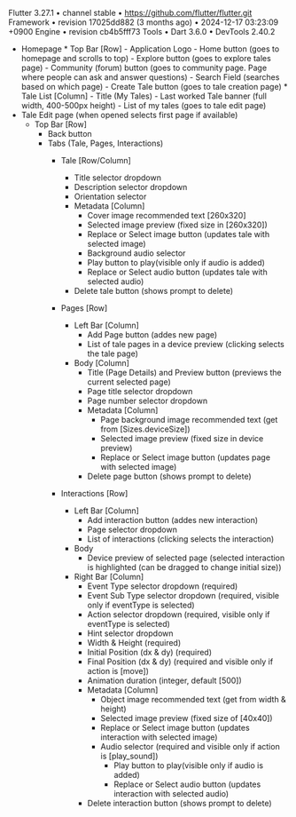 <!-- Flutter Version -->
Flutter 3.27.1 • channel stable •
https://github.com/flutter/flutter.git
Framework • revision 17025dd882 (3 months ago) • 2024-12-17
03:23:09 +0900
Engine • revision cb4b5fff73
Tools • Dart 3.6.0 • DevTools 2.40.2



<!-- App Breakdown -->
*   Homepage
        * Top Bar [Row]
            - Application Logo
            - Home button (goes to homepage and scrolls to top)
            - Explore button (goes to explore tales page)
            - Community (forum) button (goes to community page. Page where people can ask and answer questions)
            - Search Field (searches based on which page)
            - Create Tale button (goes to tale creation page)
        * Tale List [Column]
            - Title (My Tales)
            - Last worked Tale banner (full width, 400-500px height)
            - List of my tales (goes to tale edit page)
*   Tale Edit page (when opened selects first page if available)
    * Top Bar [Row]
        - Back button
        - Tabs (Tale, Pages, Interactions)
            * Tale [Row/Column]
                - Title selector dropdown
                - Description selector dropdown
                - Orientation selector
                - Metadata [Column]
                    - Cover image recommended text [260x320]
                    - Selected image preview (fixed size in [260x320])
                    - Replace or Select image button (updates tale with selected image)
                    - Background audio selector
                    - Play button to play(visible only if audio is added)
                    - Replace or Select audio button (updates tale with selected audio)
                - Delete tale button (shows prompt to delete)

            * Pages [Row]
                - Left Bar [Column]
                    - Add Page button (addes new page)
                    - List of tale pages in a device preview (clicking selects the tale page)
                - Body [Column]
                    - Title (Page Details) and Preview button (previews the current selected page)
                    - Page title selector dropdown
                    - Page number selector dropdown
                    - Metadata [Column]
                        - Page background image recommended text (get from [Sizes.deviceSize])
                        - Selected image preview (fixed size in device preview)
                        - Replace or Select image button (updates page with selected image)
                    - Delete page button (shows prompt to delete)
            * Interactions [Row]
                - Left Bar [Column]
                    - Add interaction button (addes new interaction)
                    - Page selector dropdown
                    - List of interactions (clicking selects the interaction)
                - Body
                    - Device preview of selected page
                        (selected interaction is highlighted (can be dragged to change initial size))
                - Right Bar [Column]
                    - Event Type selector dropdown (required)
                    - Event Sub Type selector dropdown (required, visible only if eventType is selected)
                    - Action selector dropdown (required, visible only if eventType is selected)
                    - Hint selector dropdown
                    - Width & Height (required)
                    - Initial Position (dx & dy) (required)
                    - Final Position (dx & dy) (required and visible only if action is [move])
                    - Animation duration (integer, default [500])
                    - Metadata [Column]
                        - Object image recommended text (get from width & height)
                        - Selected image preview (fixed size of [40x40])
                        - Replace or Select image button (updates interaction with selected image)
                        - Audio selector (required and visible only if action is [play_sound])
                            - Play button to play(visible only if audio is added)
                            - Replace or Select audio button (updates interaction with selected audio)
                    - Delete interaction button (shows prompt to delete)
